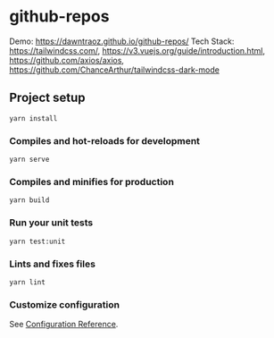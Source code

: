 # github-repos

Demo: https://dawntraoz.github.io/github-repos/
Tech Stack: https://tailwindcss.com/, https://v3.vuejs.org/guide/introduction.html, https://github.com/axios/axios, https://github.com/ChanceArthur/tailwindcss-dark-mode

## Project setup
```
yarn install
```

### Compiles and hot-reloads for development
```
yarn serve
```

### Compiles and minifies for production
```
yarn build
```

### Run your unit tests
```
yarn test:unit
```

### Lints and fixes files
```
yarn lint
```

### Customize configuration
See [Configuration Reference](https://cli.vuejs.org/config/).
